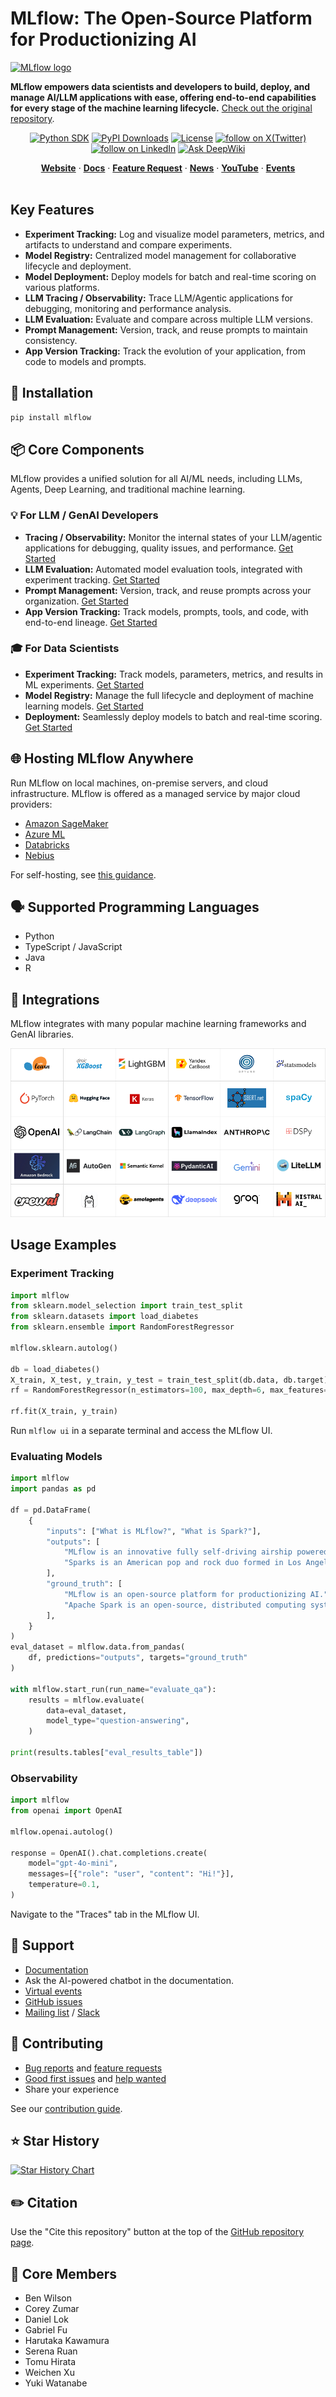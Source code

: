 # MLflow: The Open-Source Platform for Productionizing AI

[![MLflow logo](https://raw.githubusercontent.com/mlflow/mlflow/refs/heads/master/assets/logo.svg)](https://mlflow.org/)

**MLflow empowers data scientists and developers to build, deploy, and manage AI/LLM applications with ease, offering end-to-end capabilities for every stage of the machine learning lifecycle.** [Check out the original repository](https://github.com/mlflow/mlflow).

<div align="center">

[![Python SDK](https://img.shields.io/pypi/v/mlflow)](https://pypi.org/project/mlflow/)
[![PyPI Downloads](https://img.shields.io/pypi/dm/mlflow)](https://pepy.tech/projects/mlflow)
[![License](https://img.shields.io/github/license/mlflow/mlflow)](https://github.com/mlflow/mlflow/blob/main/LICENSE)
<a href="https://twitter.com/intent/follow?screen_name=mlflow" target="_blank">
<img src="https://img.shields.io/twitter/follow/mlflow?logo=X&color=%20%23f5f5f5"
      alt="follow on X(Twitter)"></a>
<a href="https://www.linkedin.com/company/mlflow-org/" target="_blank">
<img src="https://custom-icon-badges.demolab.com/badge/LinkedIn-0A66C2?logo=linkedin-white&logoColor=fff"
      alt="follow on LinkedIn"></a>
[![Ask DeepWiki](https://deepwiki.com/badge.svg)](https://deepwiki.com/mlflow/mlflow)

</div>

<div align="center">
   <div>
      <a href="https://mlflow.org/"><strong>Website</strong></a> ·
      <a href="https://mlflow.org/docs/latest/index.html"><strong>Docs</strong></a> ·
      <a href="https://github.com/mlflow/mlflow/issues/new/choose"><strong>Feature Request</strong></a> ·
      <a href="https://mlflow.org/blog"><strong>News</strong></a> ·
      <a href="https://www.youtube.com/@mlflowoss"><strong>YouTube</strong></a> ·
      <a href="https://lu.ma/mlflow?k=c"><strong>Events</strong></a>
   </div>
</div>

<br>

## Key Features

*   **Experiment Tracking:** Log and visualize model parameters, metrics, and artifacts to understand and compare experiments.
*   **Model Registry:** Centralized model management for collaborative lifecycle and deployment.
*   **Model Deployment:** Deploy models for batch and real-time scoring on various platforms.
*   **LLM Tracing / Observability:** Trace LLM/Agentic applications for debugging, monitoring and performance analysis.
*   **LLM Evaluation:** Evaluate and compare across multiple LLM versions.
*   **Prompt Management:** Version, track, and reuse prompts to maintain consistency.
*   **App Version Tracking:** Track the evolution of your application, from code to models and prompts.

## 🚀 Installation

```bash
pip install mlflow
```

## 📦 Core Components

MLflow provides a unified solution for all AI/ML needs, including LLMs, Agents, Deep Learning, and traditional machine learning.

### 💡 For LLM / GenAI Developers

*   **Tracing / Observability:** Monitor the internal states of your LLM/agentic applications for debugging, quality issues, and performance.  [Get Started](https://mlflow.org/docs/latest/llms/tracing/index.html)
*   **LLM Evaluation:** Automated model evaluation tools, integrated with experiment tracking. [Get Started](https://mlflow.org/docs/latest/genai/eval-monitor/)
*   **Prompt Management:** Version, track, and reuse prompts across your organization. [Get Started](https://mlflow.org/docs/latest/genai/prompt-registry/create-and-edit-prompts/)
*   **App Version Tracking:** Track models, prompts, tools, and code, with end-to-end lineage. [Get Started](https://mlflow.org/docs/latest/genai/version-tracking/quickstart/)

### 🎓 For Data Scientists

*   **Experiment Tracking:** Track models, parameters, metrics, and results in ML experiments. [Get Started](https://mlflow.org/docs/latest/ml/tracking/quickstart/)
*   **Model Registry:** Manage the full lifecycle and deployment of machine learning models. [Get Started](https://mlflow.org/docs/latest/ml/model-registry/tutorial/)
*   **Deployment:** Seamlessly deploy models to batch and real-time scoring. [Get Started](https://mlflow.org/docs/latest/ml/deployment/)

## 🌐 Hosting MLflow Anywhere

Run MLflow on local machines, on-premise servers, and cloud infrastructure. MLflow is offered as a managed service by major cloud providers:

*   [Amazon SageMaker](https://aws.amazon.com/sagemaker-ai/experiments/)
*   [Azure ML](https://learn.microsoft.com/en-us/azure/machine-learning/concept-mlflow?view=azureml-api-2)
*   [Databricks](https://www.databricks.com/product/managed-mlflow)
*   [Nebius](https://nebius.com/services/managed-mlflow)

For self-hosting, see [this guidance](https://mlflow.org/docs/latest/ml/tracking/#tracking-setup).

## 🗣️ Supported Programming Languages

*   Python
*   TypeScript / JavaScript
*   Java
*   R

## 🔗 Integrations

MLflow integrates with many popular machine learning frameworks and GenAI libraries.

![Integrations](https://raw.githubusercontent.com/mlflow/mlflow/refs/heads/master/assets/readme-integrations.png)

## Usage Examples

### Experiment Tracking

```python
import mlflow
from sklearn.model_selection import train_test_split
from sklearn.datasets import load_diabetes
from sklearn.ensemble import RandomForestRegressor

mlflow.sklearn.autolog()

db = load_diabetes()
X_train, X_test, y_train, y_test = train_test_split(db.data, db.target)
rf = RandomForestRegressor(n_estimators=100, max_depth=6, max_features=3)

rf.fit(X_train, y_train)
```

Run `mlflow ui` in a separate terminal and access the MLflow UI.

### Evaluating Models

```python
import mlflow
import pandas as pd

df = pd.DataFrame(
    {
        "inputs": ["What is MLflow?", "What is Spark?"],
        "outputs": [
            "MLflow is an innovative fully self-driving airship powered by AI.",
            "Sparks is an American pop and rock duo formed in Los Angeles.",
        ],
        "ground_truth": [
            "MLflow is an open-source platform for productionizing AI.",
            "Apache Spark is an open-source, distributed computing system.",
        ],
    }
)
eval_dataset = mlflow.data.from_pandas(
    df, predictions="outputs", targets="ground_truth"
)

with mlflow.start_run(run_name="evaluate_qa"):
    results = mlflow.evaluate(
        data=eval_dataset,
        model_type="question-answering",
    )

print(results.tables["eval_results_table"])
```

### Observability

```python
import mlflow
from openai import OpenAI

mlflow.openai.autolog()

response = OpenAI().chat.completions.create(
    model="gpt-4o-mini",
    messages=[{"role": "user", "content": "Hi!"}],
    temperature=0.1,
)
```

Navigate to the "Traces" tab in the MLflow UI.

## 💭 Support

*   [Documentation](https://mlflow.org/docs/latest/index.html)
*   Ask the AI-powered chatbot in the documentation.
*   [Virtual events](https://lu.ma/mlflow?k=c)
*   [GitHub issues](https://github.com/mlflow/mlflow/issues/new/choose)
*   [Mailing list](mlflow-users@googlegroups.com) / [Slack](https://mlflow.org/slack)

## 🤝 Contributing

*   [Bug reports](https://github.com/mlflow/mlflow/issues/new?template=bug_report_template.yaml) and [feature requests](https://github.com/mlflow/mlflow/issues/new?template=feature_request_template.yaml)
*   [Good first issues](https://github.com/mlflow/mlflow/issues?q=is%3Aissue+is%3Aopen+label%3A%22good+first+issue%22) and [help wanted](https://github.com/mlflow/mlflow/issues?q=is%3Aissue+is%3Aopen+label%3A%22help+wanted%22)
*   Share your experience

See our [contribution guide](CONTRIBUTING.md).

## ⭐️ Star History

<a href="https://star-history.com/#mlflow/mlflow&Date">
 <picture>
   <source media="(prefers-color-scheme: dark)" srcset="https://api.star-history.com/svg?repos=mlflow/mlflow&type=Date&theme=dark" />
   <source media="(prefers-color-scheme: light)" srcset="https://api.star-history.com/svg?repos=mlflow/mlflow&type=Date" />
   <img alt="Star History Chart" src="https://api.star-history.com/svg?repos=mlflow/mlflow&type=Date" />
 </picture>
</a>

## ✏️ Citation

Use the "Cite this repository" button at the top of the [GitHub repository page](https://github.com/mlflow/mlflow).

## 👥 Core Members

*   Ben Wilson
*   Corey Zumar
*   Daniel Lok
*   Gabriel Fu
*   Harutaka Kawamura
*   Serena Ruan
*   Tomu Hirata
*   Weichen Xu
*   Yuki Watanabe